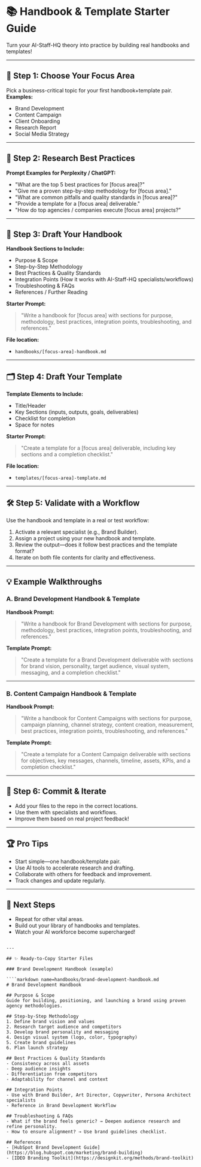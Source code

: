 # 📚 Handbook & Template Starter Guide

Turn your AI-Staff-HQ theory into practice by building real handbooks and templates!

---

## 🏁 Step 1: Choose Your Focus Area

Pick a business-critical topic for your first handbook+template pair.  
**Examples:**

- Brand Development
- Content Campaign
- Client Onboarding
- Research Report
- Social Media Strategy

---

## 🧠 Step 2: Research Best Practices

**Prompt Examples for Perplexity / ChatGPT:**

- "What are the top 5 best practices for [focus area]?"
- "Give me a proven step-by-step methodology for [focus area]."
- "What are common pitfalls and quality standards in [focus area]?"
- "Provide a template for a [focus area] deliverable."
- "How do top agencies / companies execute [focus area] projects?"

---

## 📝 Step 3: Draft Your Handbook

**Handbook Sections to Include:**

- Purpose & Scope
- Step-by-Step Methodology
- Best Practices & Quality Standards
- Integration Points (How it works with AI-Staff-HQ specialists/workflows)
- Troubleshooting & FAQs
- References / Further Reading

**Starter Prompt:**

> "Write a handbook for [focus area] with sections for purpose, methodology, best practices, integration points, troubleshooting, and references."

**File location:**

- `handbooks/[focus-area]-handbook.md`

---

## 🗂️ Step 4: Draft Your Template

**Template Elements to Include:**

- Title/Header
- Key Sections (inputs, outputs, goals, deliverables)
- Checklist for completion
- Space for notes

**Starter Prompt:**

> "Create a template for a [focus area] deliverable, including key sections and a completion checklist."

**File location:**

- `templates/[focus-area]-template.md`

---

## 🛠️ Step 5: Validate with a Workflow

Use the handbook and template in a real or test workflow:

1. Activate a relevant specialist (e.g., Brand Builder).
2. Assign a project using your new handbook and template.
3. Review the output—does it follow best practices and the template format?
4. Iterate on both file contents for clarity and effectiveness.

---

## 💡 Example Walkthroughs

### A. Brand Development Handbook & Template

**Handbook Prompt:**

> "Write a handbook for Brand Development with sections for purpose, methodology, best practices, integration points, troubleshooting, and references."

**Template Prompt:**

> "Create a template for a Brand Development deliverable with sections for brand vision, personality, target audience, visual system, messaging, and a completion checklist."

---

### B. Content Campaign Handbook & Template

**Handbook Prompt:**

> "Write a handbook for Content Campaigns with sections for purpose, campaign planning, channel strategy, content creation, measurement, best practices, integration points, troubleshooting, and references."

**Template Prompt:**

> "Create a template for a Content Campaign deliverable with sections for objectives, key messages, channels, timeline, assets, KPIs, and a completion checklist."

---

## 🚀 Step 6: Commit & Iterate

- Add your files to the repo in the correct locations.
- Use them with specialists and workflows.
- Improve them based on real project feedback!

---

## 🏆 Pro Tips

- Start simple—one handbook/template pair.
- Use AI tools to accelerate research and drafting.
- Collaborate with others for feedback and improvement.
- Track changes and update regularly.

---

## 🎉 Next Steps

- Repeat for other vital areas.
- Build out your library of handbooks and templates.
- Watch your AI workforce become supercharged!

`````

---

## ✨ Ready-to-Copy Starter Files

### Brand Development Handbook (example)

````markdown name=handbooks/brand-development-handbook.md
# Brand Development Handbook

## Purpose & Scope
Guide for building, positioning, and launching a brand using proven agency methodologies.

## Step-by-Step Methodology
1. Define brand vision and values
2. Research target audience and competitors
3. Develop brand personality and messaging
4. Design visual system (logo, color, typography)
5. Create brand guidelines
6. Plan launch strategy

## Best Practices & Quality Standards
- Consistency across all assets
- Deep audience insights
- Differentiation from competitors
- Adaptability for channel and context

## Integration Points
- Use with Brand Builder, Art Director, Copywriter, Persona Architect specialists
- Reference in Brand Development Workflow

## Troubleshooting & FAQs
- What if the brand feels generic? → Deepen audience research and refine personality.
- How to ensure alignment? → Use brand guidelines checklist.

## References
- [HubSpot Brand Development Guide](https://blog.hubspot.com/marketing/brand-building)
- [IDEO Branding Toolkit](https://designkit.org/methods/brand-toolkit)
`````
